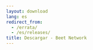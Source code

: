```yaml
---
layout: download
lang: es
redirect_from:
  - /errata/
  - /es/releases/
title: Descargar - Beet Network
---
```

